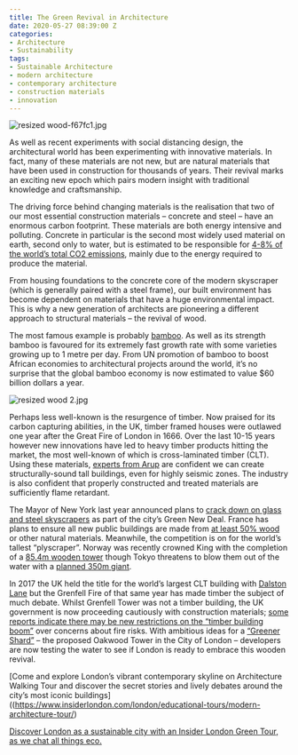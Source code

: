```yaml
---
title: The Green Revival in Architecture
date: 2020-05-27 08:39:00 Z
categories:
- Architecture
- Sustainability
tags:
- Sustainable Architecture
- modern architecture
- contemporary architecture
- construction materials
- innovation
---
```


![resized wood-f67fc1.jpg](/uploads/resized%20wood-f67fc1.jpg)

As well as recent experiments with social distancing design, the architectural world has been experimenting with innovative materials. In fact, many of these materials are not new, but are natural materials that have been used in construction for thousands of years. Their revival marks an exciting new epoch which pairs modern insight with traditional knowledge and craftsmanship. 

The driving force behind changing materials is the realisation that two of our most essential construction materials – concrete and steel – have an enormous carbon footprint. These materials are both energy intensive and polluting. Concrete in particular is the second most widely used material on earth, second only to water, but is estimated to be responsible for [4-8% of the world’s total CO2 emissions](https://www.theguardian.com/cities/2019/feb/25/concrete-the-most-destructive-material-on-earth), mainly due to the energy required to produce the material. 

From housing foundations to the concrete core of the modern skyscraper (which is generally paired with a steel frame), our built environment has become dependent on materials that have a huge environmental impact. This is why a new generation of architects are pioneering a different approach to structural materials – the revival of wood.

The most famous example is probably [bamboo](https://www.insiderlondon.com/blog/bamboo-sustainable-growth-for-a-sustainable-future/). As well as its strength bamboo is favoured for its extremely fast growth rate with some varieties growing up to 1 metre per day. From UN promotion of bamboo to boost African economies to architectural projects around the world, it’s no surprise that the global bamboo economy is now estimated to value $60 billion dollars a year.

![resized wood 2.jpg](/uploads/resized%20wood%202.jpg)

Perhaps less well-known is the resurgence of timber. Now praised for its carbon capturing abilities, in the UK, timber framed houses were outlawed one year after the Great Fire of London in 1666. Over the last 10-15 years however new innovations have led to heavy timber products hitting the market, the most well-known of which is cross-laminated timber (CLT). Using these materials, [experts from Arup](https://www.archdaily.com/483650/tall-tinder-are-wooden-skyscrapers-really-fire-safe) are confident we can create structurally-sound tall buildings, even for highly seismic zones. The industry is also confident that properly constructed and treated materials are sufficiently flame retardant. 

The Mayor of New York last year announced plans to [crack down on glass and steel skyscrapers](https://www.newcivilengineer.com/latest/new-york-mayor-to-ban-glass-skyscrapers-24-04-2019/) as part of the city’s Green New Deal. France has plans to ensure all new public buildings are made from [at least 50% wood](https://www.dezeen.com/2020/02/12/france-public-buildings-sustainability-law-50-per-cent-wood/) or other natural materials. Meanwhile, the competition is on for the world’s tallest “plyscraper”. Norway was recently crowned King with the completion of a [85.4m wooden tower](https://thespaces.com/the-worlds-tallest-plyscraper-completes-in-norway) though Tokyo threatens to blow them out of the water with a [planned 350m giant](https://www.theguardian.com/cities/2018/feb/16/plyscraper-city-tokyo-tower-wood-w350). 

In 2017 the UK held the title for the world’s largest CLT building with [Dalston Lane](https://www.youtube.com/watch?v=YqGH1_tAjlU) but the Grenfell Fire of that same year has made timber the subject of much debate. Whilst Grenfell Tower was not a timber building, the UK government is now proceeding cautiously with construction materials; [some reports indicate there may be new restrictions on the “timber building boom”](https:///www.bbc.co.uk/news/business-52771270) over concerns about fire risks. With ambitious ideas for a [“Greener Shard”](https://www.thetimes.co.uk/article/wooden-skyscraper-to-become-a-greener-shard-qnm5nxcn0) – the proposed Oakwood Tower in the City of London – developers are now testing the water to see if London is ready to embrace this wooden revival.


[Come and explore London’s vibrant contemporary skyline on Architecture Walking Tour and discover the secret stories and lively debates around the city’s most iconic buildings] ((https://www.insiderlondon.com/london/educational-tours/modern-architecture-tour/)

[Discover London as a sustainable city with an Insider London Green Tour, as we chat all things eco.](https://www.insiderlondon.com/london/educational-tours/sustainable-london-architecture-tour/)
